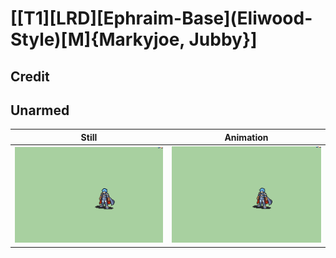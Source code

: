 # [\[T1\]\[LRD\]\[Ephraim-Base\]\(Eliwood-Style\)\[M\]{Markyjoe, Jubby}]

## Credit


	
## Unarmed

| Still | Animation |
| :---: | :-------: |
| ![Unarmed still](./Unarmed_000.png) | ![Unarmed animation](./Unarmed.gif) |
